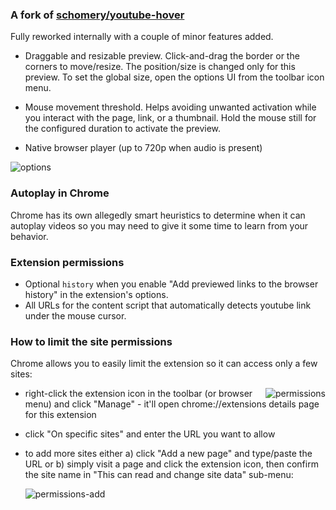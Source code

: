### A fork of [schomery/youtube-hover](https://github.com/schomery/youtube-hover/)

Fully reworked internally with a couple of minor features added.

* Draggable and resizable preview. Click-and-drag the border or the corners to move/resize. The position/size is changed only for this preview. To set the global size, open the options UI from the toolbar icon menu.

* Mouse movement threshold. Helps avoiding unwanted activation while you interact with the page, link, or a thumbnail. Hold the mouse still for the configured duration to activate the preview. 

* Native browser player (up to 720p when audio is present)

![options](https://i.imgur.com/hqUYQrx.png)

### Autoplay in Chrome

Chrome has its own allegedly smart heuristics to determine when it can autoplay videos so you may need to give it some time to learn from your behavior.

### Extension permissions

* Optional `history` when you enable "Add previewed links to the browser history" in the extension's options.
* All URLs for the content script that automatically detects youtube link under the mouse cursor.

### How to limit the site permissions

Chrome allows you to easily limit the extension so it can access only a few sites:

<img align="right" alt="permissions" src="https://i.imgur.com/x8Yt4OE.png">

* right-click the extension icon in the toolbar (or browser menu) and click "Manage" - it'll open chrome://extensions details page for this extension
* click "On specific sites" and enter the URL you want to allow
* to add more sites either a) click "Add a new page" and type/paste the URL or b) simply visit a page and click the extension icon, then confirm the site name in "This can read and change site data" sub-menu:

  ![permissions-add](https://i.imgur.com/mZE2lYi.png) 
